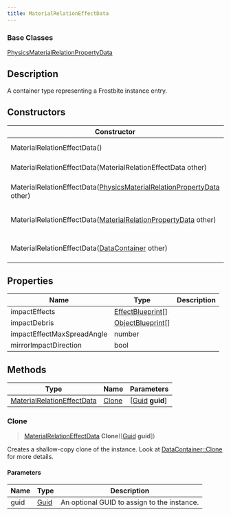 ```yaml
---
title: MaterialRelationEffectData
---
```

### Base Classes

[PhysicsMaterialRelationPropertyData](/vext/ref/fb/physicsmaterialrelationpropertydata/)

## Description

A container type representing a Frostbite instance entry.

## Constructors

| Constructor                                                                                                  | Description                                                                                                                                                        |
| ------------------------------------------------------------------------------------------------------------ | ------------------------------------------------------------------------------------------------------------------------------------------------------------------ |
| MaterialRelationEffectData()                                                                                 | Create a new instance of this container type.                                                                                                                      |
| MaterialRelationEffectData(MaterialRelationEffectData other)                                                 | Create a reference copy of an instance of the same type.                                                                                                           |
| MaterialRelationEffectData([PhysicsMaterialRelationPropertyData](/vext/ref/fb/physicsmaterialrelationpropertydata/) other) | Upcast an instance of type [PhysicsMaterialRelationPropertyData](/vext/ref/fb/physicsmaterialrelationpropertydata/) to [MaterialRelationEffectData](/vext/ref/fb/materialrelationeffectdata/). |
| MaterialRelationEffectData([MaterialRelationPropertyData](/vext/ref/fb/materialrelationpropertydata/) other)               | Upcast an instance of type [MaterialRelationPropertyData](/vext/ref/fb/materialrelationpropertydata/) to [MaterialRelationEffectData](/vext/ref/fb/materialrelationeffectdata/).               |
| MaterialRelationEffectData([DataContainer](/vext/ref/shared/class/datacontainer) other)                        | Upcast an instance of type [DataContainer](/vext/ref/shared/class/datacontainer) to [MaterialRelationEffectData](/vext/ref/fb/materialrelationeffectdata/).                        |

## Properties

| Name                       | Type                                   | Description |
| -------------------------- | -------------------------------------- | ----------- |
| impactEffects              | [EffectBlueprint](/vext/ref/fb/effectblueprint/)\[\] |             |
| impactDebris               | [ObjectBlueprint](/vext/ref/fb/objectblueprint/)\[\] |             |
| impactEffectMaxSpreadAngle | number                                 |             |
| mirrorImpactDirection      | bool                                   |             |

## Methods

| Type                                                     | Name            | Parameters                                     |
| -------------------------------------------------------- | --------------- | ---------------------------------------------- |
| [MaterialRelationEffectData](/vext/ref/fb/materialrelationeffectdata/) | [Clone](#clone) | \[[Guid](/vext/ref/shared/class/guid) **guid**\] |

### Clone

> [MaterialRelationEffectData](/vext/ref/fb/materialrelationeffectdata/) **Clone**(\[[Guid](/vext/ref/shared/class/guid) **guid**\])

Creates a shallow-copy clone of the instance. Look at [DataContainer::Clone](/vext/ref/shared/class/datacontainer#clone) for more details.

#### Parameters

| Name | Type         | Description                                 |
| ---- | ------------ | ------------------------------------------- |
| guid | [Guid](/vext/ref/shared/class/guid/) | An optional GUID to assign to the instance. |
